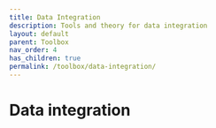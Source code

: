 ```yaml
---
title: Data Integration
description: Tools and theory for data integration
layout: default
parent: Toolbox
nav_order: 4
has_children: true
permalink: /toolbox/data-integration/
---
```


# Data integration
